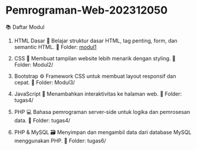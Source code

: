 # Pemrograman-Web-202312050

📚 Daftar Modul
1. HTML Dasar
📌 Belajar struktur dasar HTML, tag penting, form, dan semantic HTML.
📂 Folder: [modul1](https://github.com/desinxcy/Pemrograman-Web-202312050/tree/modul/tugas-1-3/modul1)

2. CSS
🎨 Membuat tampilan website lebih menarik dengan styling.
📂 Folder: Modul2/

3. Bootstrap
⚙️ Framework CSS untuk membuat layout responsif dan cepat.
📂 Folder: Modul3/

4. JavaScript
🧠 Menambahkan interaktivitas ke halaman web.
📂 Folder: tugas4/

5. PHP
💻 Bahasa pemrograman server-side untuk logika dan pemrosesan data.
📂 Folder: tugas4/

6. PHP & MySQL
🗃️ Menyimpan dan mengambil data dari database MySQL menggunakan PHP.
📂 Folder: tugas6/

